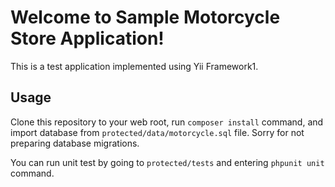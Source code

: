 Welcome to Sample Motorcycle Store Application!
===================


This is a test application implemented using Yii Framework1.



Usage
--------

Clone this repository to your web root, run `composer install` command, and import database from `protected/data/motorcycle.sql` file. Sorry for not preparing database migrations.

You can run unit test by going to `protected/tests` and entering `phpunit unit` command.